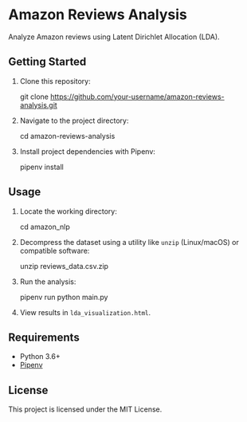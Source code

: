 # Amazon Reviews Analysis

Analyze Amazon reviews using Latent Dirichlet Allocation (LDA).

## Getting Started

1. Clone this repository:

   git clone https://github.com/your-username/amazon-reviews-analysis.git

2. Navigate to the project directory:

   cd amazon-reviews-analysis

3. Install project dependencies with Pipenv:

   pipenv install

## Usage

1. Locate the working directory:
   
   cd amazon_nlp

2. Decompress the dataset using a utility like `unzip` (Linux/macOS) or compatible software:

   unzip reviews_data.csv.zip

3. Run the analysis:

   pipenv run python main.py

4. View results in `lda_visualization.html`.

## Requirements

- Python 3.6+
- [Pipenv](https://pipenv.pypa.io/en/latest/)

## License

This project is licensed under the MIT License.

